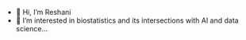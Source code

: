 - 👋 Hi, I’m Reshani
- 👀 I’m interested in biostatistics and its intersections with AI and data science...


<!---
reshani2022/reshani2022 is a ✨ special ✨ repository because its `README.md` (this file) appears on your GitHub profile.
You can click the Preview link to take a look at your changes.
--->

